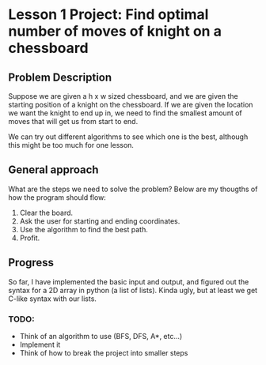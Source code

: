 # Lesson 1 Project: Find optimal number of moves of knight on a chessboard

## Problem Description

Suppose we are given a h x w sized chessboard, and we are given the starting 
position of a knight on the chessboard. If we are given the location we want
the knight to end up in, we need to find the smallest amount of moves that
will get us from start to end.

We can try out different algorithms to see which one is the best, although 
this might be too much for one lesson.

## General approach 

What are the steps we need to solve the problem? Below are my thougths of 
how the program should flow:
1. Clear the board.
2. Ask the user for starting and ending coordinates.
3. Use the algorithm to find the best path.
4. Profit.


## Progress
So far, I have implemented the basic input and output, and figured out the 
syntax for a 2D array in python (a list of lists). Kinda ugly, but at least
we get C-like syntax with our lists.

### TODO:
- Think of an algorithm to use (BFS, DFS, A\*, etc...)
- Implement it
- Think of how to break the project into smaller steps
